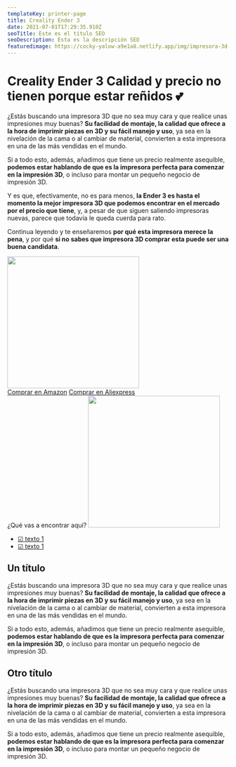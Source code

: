 ```yaml
---
templateKey: printer-page
title: Creality Ender 3
date: 2021-07-01T17:29:35.910Z
seoTitle: Este es el título SEO
seoDescription: Esta es la descripción SEO
featuredimage: https://cocky-yalow-a9e1a8.netlify.app/img/impresora-3d-ender-3.png
---
```

<div class="flex justify-center w-full border-b-2">
    <div class="flex flex-col justify-between w-full md:w-4/5 md:flex-row">
        <div class="flex justify-center flex-1">
            <div class="w-full p-2">
                <h1 class="p-2 text-center">
                <span class="block text-3xl text-primary-500 md:text-4xl lg:text-5xl">Creality Ender 3</span> <span class="block text-xl font-extralight md:text-2xl lg:text-3xl">Calidad y precio no tienen porque estar reñidos 💕</span></h1>
                <p class="p-2 text-lg font-light text-blueGray-600">¿Estás buscando una impresora 3D que no sea muy cara y que realice unas impresiones muy buenas? <b class="font-bold">Su facilidad de montaje, la calidad que ofrece a la hora de imprimir piezas en 3D y su fácil manejo y uso</b>, ya sea en la nivelación de la cama o al cambiar de material, convierten a esta impresora en una de las más vendidas en el mundo.</p>
                <p class="p-2 text-lg font-light text-blueGray-600">Si a todo esto, además, añadimos que tiene un precio realmente asequible, <b class="font-bold">podemos estar hablando de que es la impresora perfecta para comenzar en la impresión 3D</b>, o incluso para montar un pequeño negocio de impresión 3D.</p>
                <p class="p-2 text-lg font-light text-blueGray-600">Y es que, efectivamente, no es para menos, <b class="font-bold">la Ender 3 es hasta el momento la mejor impresora 3D que podemos encontrar en el mercado por el precio que tiene</b>, y, a pesar de que siguen saliendo impresoras nuevas, parece que todavía le queda cuerda para rato.</p>
                <p class="p-2 text-lg font-light text-blueGray-600">Continua leyendo y te enseñaremos <b class="font-bold">por qué esta impresora merece la pena</b>, y por qué <b class="font-bold">si no sabes que impresora 3D comprar esta puede ser una buena candidata</b>.</p>
            </div>
        </div>
        <div class="flex items-center justify-center flex-1 flex-col">
            <div class="flex-1 flex justify-center items-center">
                <img src="https://cocky-yalow-a9e1a8.netlify.app/img/impresora-3d-ender-3.png" width="300" />
            </div>
            <div class="flex flex-wrap justify-center">
                <a class="bg-red-500 p-2 m-2 text-2xl text-white rounded-md" href="https://amazon.es" target="_blank" rel="nofollow noopener noreferrer">Comprar en Amazon</a>
                <a href="https://amazon.es" class="bg-red-500 p-2 m-2 text-2xl text-white rounded-md" target="_blank" rel="nofollow noopener noreferrer">Comprar en Aliexpress</a>
            </div>
        </div>
    </div>
</div>

<div class="flex justify-center w-full bg-gray-300">
    <div class="flex text-gray-600 flex-col justify-between w-full md:w-4/5 md:flex-row">
        <div class="flex justify-center flex-1">
            <div class="flex flex-col items-center justify-center w-full p-2">
                <span class="block p-2 text-xl text-center font-extralight md:text-2xl lg:text-3xl">¿Qué vas a encontrar aquí?</span>
                <img class="hidden md:block" src="https://cocky-yalow-a9e1a8.netlify.app/img/printy-animation-02.png" width="300" />
            </div>
        </div>
        <div class="flex items-center p-3 md:p-0 flex-1">
            <ul class="text-lg">
                <li><a class="hover:text-primary-500 focus:text-primary-500" href="">☑ texto 1</a></li>
                <li><a class="hover:text-primary-500 focus:text-primary-500" href="">☑ texto 1</a></li>
            </ul>
        </div>
   </div>
</div>
<div class="flex justify-center w-full p-2">
    <div class="flex flex-col w-full md:w-4/5">
        <h2 class="block text-3xl text-primary-500 md:text-4xl lg:text-5xl">Un título</h2>
        <p class="p-2 text-lg font-light text-blueGray-600">¿Estás buscando una impresora 3D que no sea muy cara y que realice unas impresiones muy buenas? <b class="font-bold">Su facilidad de montaje, la calidad que ofrece a la hora de imprimir piezas en 3D y su fácil manejo y uso</b>, ya sea en la nivelación de la cama o al cambiar de material, convierten a esta impresora en una de las más vendidas en el mundo.</p>
        <p class="p-2 text-lg font-light text-blueGray-600">Si a todo esto, además, añadimos que tiene un precio realmente asequible, <b class="font-bold">podemos estar hablando de que es la impresora perfecta para comenzar en la impresión 3D</b>, o incluso para montar un pequeño negocio de impresión 3D.</p>
   </div>
</div>
<div class="flex justify-center w-full p-2">
    <div class="flex flex-col w-full md:w-4/5">
        <h2 class="block text-3xl text-primary-500 md:text-4xl lg:text-5xl">Otro título</h2>
        <p class="p-2 text-lg font-light text-blueGray-600">¿Estás buscando una impresora 3D que no sea muy cara y que realice unas impresiones muy buenas? <b class="font-bold">Su facilidad de montaje, la calidad que ofrece a la hora de imprimir piezas en 3D y su fácil manejo y uso</b>, ya sea en la nivelación de la cama o al cambiar de material, convierten a esta impresora en una de las más vendidas en el mundo.</p>
        <p class="p-2 text-lg font-light text-blueGray-600">Si a todo esto, además, añadimos que tiene un precio realmente asequible, <b class="font-bold">podemos estar hablando de que es la impresora perfecta para comenzar en la impresión 3D</b>, o incluso para montar un pequeño negocio de impresión 3D.</p>
   </div>
</div>